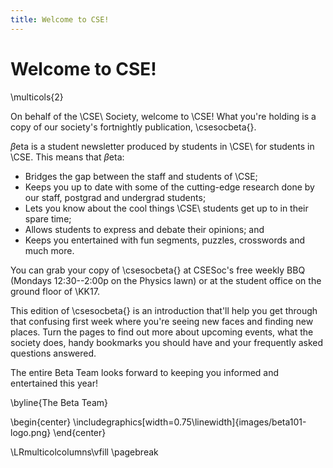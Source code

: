 ```yaml
---
title: Welcome to CSE!
---
```


Welcome to CSE!
===============

\multicols{2}

On behalf of the \CSE\ Society, welcome to \CSE! What you're holding
is a copy of our society's fortnightly publication, \csesocbeta{}.

$\beta$eta is a student newsletter produced by students in \CSE\ for
students in \CSE. This means that $\beta$eta:

 - Bridges the gap between the staff and students of \CSE;
 - Keeps you up to date with some of the cutting-edge research done by
   our staff, postgrad and undergrad students;
 - Lets you know about the cool things \CSE\ students get up to in
   their spare time;
 - Allows students to express and debate their opinions; and
 - Keeps you entertained with fun segments, puzzles, crosswords and
   much more.

You can grab your copy of \csesocbeta{} at CSESoc's free weekly BBQ
(Mondays 12:30--2:00p on the Physics lawn) or at the student office on
the ground floor of \KK17.

This edition of \csesocbeta{} is an introduction that'll help you get
through that confusing first week where you're seeing new faces and
finding new places. Turn the pages to find out more about upcoming
events, what the society does, handy bookmarks you should have and
your frequently asked questions answered.

The entire Beta Team looks forward to keeping you informed and
entertained this year!

\byline{The Beta Team}

\begin{center}
\includegraphics[width=0.75\linewidth]{images/beta101-logo.png}
\end{center}

\LRmulticolcolumns\vfill
\pagebreak
